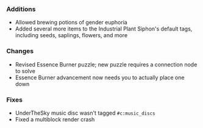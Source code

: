 ### Additions
- Allowed brewing potions of gender euphoria
- Added several more items to the Industrial Plant Siphon's default tags, including seeds, saplings, flowers, and more

### Changes
- Revised Essence Burner puzzle; new puzzle requires a connection node to solve
- Essence Burner advancement now needs you to actually place one down

### Fixes
- UnderTheSky music disc wasn't tagged `#c:music_discs`
- Fixed a multiblock render crash